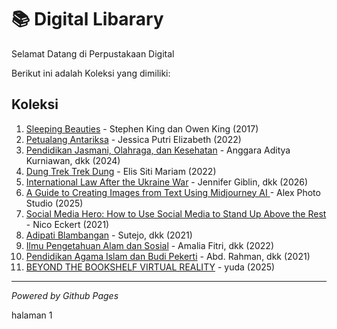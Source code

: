 # 📚 Digital Libarary

Selamat Datang di Perpustakaan Digital

Berikut ini adalah Koleksi yang dimiliki:

## Koleksi
1. [Sleeping Beauties](ebook/9781501163401.pdf) - Stephen King dan Owen King (2017)
2. [Petualang Antariksa](ebook/YZudlB0AZt2xeIxDOYchUTPXEQAmOdkbSvIxP0Fq.pdf) - Jessica Putri Elizabeth (2022)
3. [Pendidikan Jasmani, Olahraga, dan Kesehatan](ebook/PJOK_BG_KLS_XI.pdf) - Anggara Aditya Kurniawan, dkk (2024)
4. [Dung Trek Trek Dung](ebook/k8wH9Xb2orApBfHJmAFtSOH0EzVd0mZ10bU9uISB_compressed.pdf) - Elis Siti Mariam (2022)
5. [International Law After the Ukraine War](ebook/9781040446843.pdf) - Jennifer Giblin, dkk (2026)
6. [A Guide to Creating Images from Text Using Midjourney AI ](ebook/68c4689386532-a-guide-to-creating-images-from-text-using-midjourney-ai.pdf) - Alex Photo Studio (2025)
7. [Social Media Hero: How to Use Social Media to Stand Up Above the Rest](ebook/68c45a3317889-social-media-hero-how-to-use-social-media-to-stand-up-above-the-rest.pdf) - Nico Eckert (2021)
8. [Adipati Blambangan](ebook/2p8OHhakOUnE6mL80JrhH2cP1dJt8NPVHTaakeJM_compressed.pdf) - Sutejo, dkk (2021)
9. [Ilmu Pengetahuan Alam dan Sosial](ebook/IPAS-BS-KLS-III_compressed_compressed_compressed-compressed.pdf) - Amalia Fitri, dkk (2022)
10. [Pendidikan Agama Islam dan Budi Pekerti](ebook/Islam-BS-KLS-XI_compressed_compressed-compressed-compressed.pdf) - Abd. Rahman, dkk (2021)
11. [BEYOND THE BOOKSHELF VIRTUAL REALITY](ebook/BEYOND_THE_BOOKSHELF_VIRTUAL_REALITY(Rangkuman).pdf) - yuda (2025)

---
*Powered by Github Pages*


<p></a href="webti/halaman1.html">halaman 1</a>
